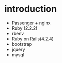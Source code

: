 # introduction
- Passenger + nginx
- Ruby (2.2.2)
- rbenv
- Ruby on Rails(4.2.4)
- bootstrap
- jquery
- mysql
